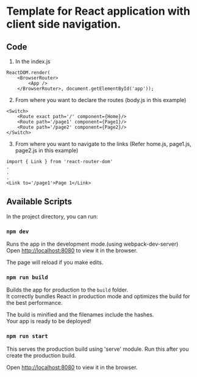 # Template for React application with client side navigation.

## Code
1. In the index.js
```
ReactDOM.render(
    <BrowserRouter>
        <App />
    </BrowserRouter>, document.getElementById('app'));
```
2. From where you want to declare the routes (body.js in this example)
```
<Switch>
    <Route exact path='/' component={Home}/>
    <Route path='/page1' component={Page1}/>
    <Route path='/page2' component={Page2}/>
</Switch>
```
3. From where you want to navigate to the links (Refer home.js, page1.js, page2.js in this example)
```
import { Link } from 'react-router-dom'
.
.
.
<Link to='/page1'>Page 1</Link>
``` 

## Available Scripts

In the project directory, you can run:

### `npm dev`

Runs the app in the development mode.(using webpack-dev-server)<br>
Open [http://localhost:8080](http://localhost:8080) to view it in the browser.

The page will reload if you make edits.

### `npm run build`

Builds the app for production to the `build` folder.<br>
It correctly bundles React in production mode and optimizes the build for the best performance.

The build is minified and the filenames include the hashes.<br>
Your app is ready to be deployed!

### `npm run start`
This serves the production build using 'serve' module.
Run this after you create the production build.<br>

Open [http://localhost:8080](http://localhost:8080) to view it in the browser.
